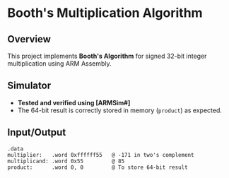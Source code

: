 # Booth's Multiplication Algorithm

## Overview

This project implements **Booth's Algorithm** for signed 32-bit integer multiplication using ARM Assembly.

## Simulator

- **Tested and verified using [ARMSim#]**  
- The 64-bit result is correctly stored in memory (`product`) as expected.

## Input/Output

```assembly
.data
multiplier:   .word 0xffffff55   @ -171 in two's complement
multiplicand: .word 0x55         @ 85
product:      .word 0, 0         @ To store 64-bit result
```
